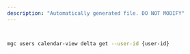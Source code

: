 ```yaml
---
description: "Automatically generated file. DO NOT MODIFY"
---
```


```bash


mgc users calendar-view delta get --user-id {user-id}

```